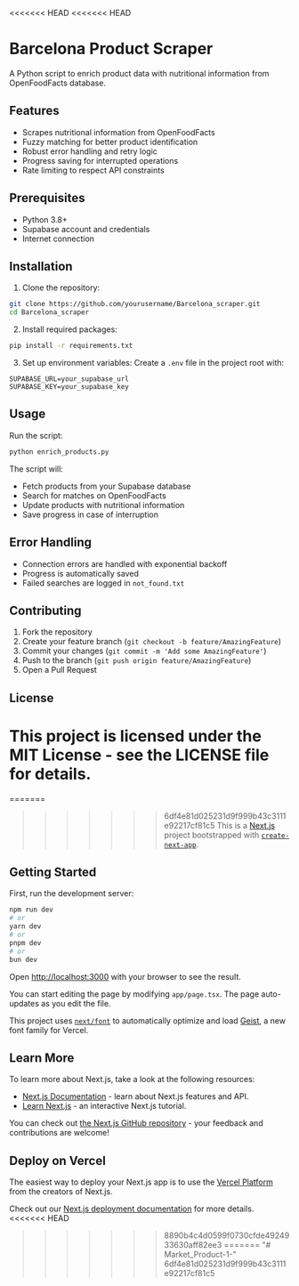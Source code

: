 <<<<<<< HEAD
<<<<<<< HEAD
# Barcelona Product Scraper

A Python script to enrich product data with nutritional information from OpenFoodFacts database.

## Features

- Scrapes nutritional information from OpenFoodFacts
- Fuzzy matching for better product identification
- Robust error handling and retry logic
- Progress saving for interrupted operations
- Rate limiting to respect API constraints

## Prerequisites

- Python 3.8+
- Supabase account and credentials
- Internet connection

## Installation

1. Clone the repository:
```bash
git clone https://github.com/yourusername/Barcelona_scraper.git
cd Barcelona_scraper
```

2. Install required packages:
```bash
pip install -r requirements.txt
```

3. Set up environment variables:
Create a `.env` file in the project root with:
```
SUPABASE_URL=your_supabase_url
SUPABASE_KEY=your_supabase_key
```

## Usage

Run the script:
```bash
python enrich_products.py
```

The script will:
- Fetch products from your Supabase database
- Search for matches on OpenFoodFacts
- Update products with nutritional information
- Save progress in case of interruption

## Error Handling

- Connection errors are handled with exponential backoff
- Progress is automatically saved
- Failed searches are logged in `not_found.txt`

## Contributing

1. Fork the repository
2. Create your feature branch (`git checkout -b feature/AmazingFeature`)
3. Commit your changes (`git commit -m 'Add some AmazingFeature'`)
4. Push to the branch (`git push origin feature/AmazingFeature`)
5. Open a Pull Request

## License

This project is licensed under the MIT License - see the LICENSE file for details. 
=======
=======
>>>>>>> 6df4e81d025231d9f999b43c3111e92217cf81c5
This is a [Next.js](https://nextjs.org) project bootstrapped with [`create-next-app`](https://nextjs.org/docs/app/api-reference/cli/create-next-app).

## Getting Started

First, run the development server:

```bash
npm run dev
# or
yarn dev
# or
pnpm dev
# or
bun dev
```

Open [http://localhost:3000](http://localhost:3000) with your browser to see the result.

You can start editing the page by modifying `app/page.tsx`. The page auto-updates as you edit the file.

This project uses [`next/font`](https://nextjs.org/docs/app/building-your-application/optimizing/fonts) to automatically optimize and load [Geist](https://vercel.com/font), a new font family for Vercel.

## Learn More

To learn more about Next.js, take a look at the following resources:

- [Next.js Documentation](https://nextjs.org/docs) - learn about Next.js features and API.
- [Learn Next.js](https://nextjs.org/learn) - an interactive Next.js tutorial.

You can check out [the Next.js GitHub repository](https://github.com/vercel/next.js) - your feedback and contributions are welcome!

## Deploy on Vercel

The easiest way to deploy your Next.js app is to use the [Vercel Platform](https://vercel.com/new?utm_medium=default-template&filter=next.js&utm_source=create-next-app&utm_campaign=create-next-app-readme) from the creators of Next.js.

Check out our [Next.js deployment documentation](https://nextjs.org/docs/app/building-your-application/deploying) for more details.
<<<<<<< HEAD
>>>>>>> 8890b4c4d0599f0730cfde4924933630aff82ee3
=======
"# Market_Product-1-" 
>>>>>>> 6df4e81d025231d9f999b43c3111e92217cf81c5
